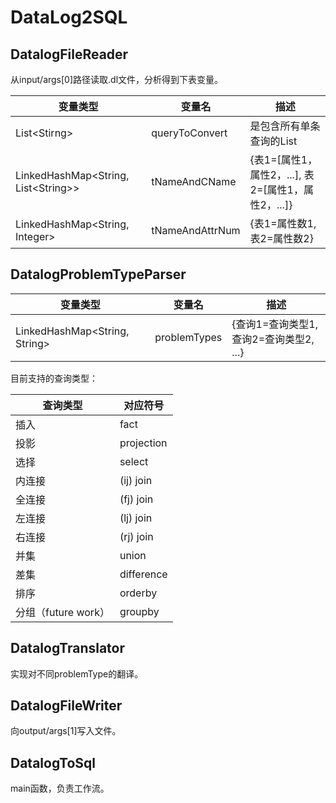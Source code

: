 # DataLog2SQL

## DatalogFileReader

从input/args[0]路径读取.dl文件，分析得到下表变量。

| 变量类型                                | 变量名          | 描述                                                  |
| --------------------------------------- | --------------- | ----------------------------------------------------- |
| List\<Stirng\>                          | queryToConvert  | 是包含所有单条查询的List                              |
| LinkedHashMap\<String, List\<String\>\> | tNameAndCName   | {表1=\[属性1，属性2，...\], 表2=\[属性1，属性2，...]} |
| LinkedHashMap<String, Integer>          | tNameAndAttrNum | {表1=属性数1, 表2=属性数2}                            |



## DatalogProblemTypeParser

| 变量类型                        | 变量名       | 描述                                    |
| ------------------------------- | ------------ | --------------------------------------- |
| LinkedHashMap\<String, String\> | problemTypes | {查询1=查询类型1, 查询2=查询类型2, ...} |

目前支持的查询类型：

| 查询类型            | 对应符号   |
| ------------------- | ---------- |
| 插入                | fact       |
| 投影                | projection |
| 选择                | select     |
| 内连接              | (ij) join  |
| 全连接              | (fj) join  |
| 左连接              | (lj) join  |
| 右连接              | (rj) join  |
| 并集                | union      |
| 差集                | difference |
| 排序                | orderby    |
| 分组（future work） | groupby    |



## DatalogTranslator

实现对不同problemType的翻译。



## DatalogFileWriter

向output/args[1]写入文件。



## DatalogToSql

main函数，负责工作流。
